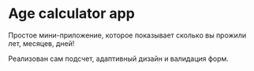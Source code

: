 # Age calculator app

Простое мини-приложение, которое показывает сколько вы прожили лет, месяцев, дней!

Реализован сам подсчет, адаптивный дизайн и валидация форм.
